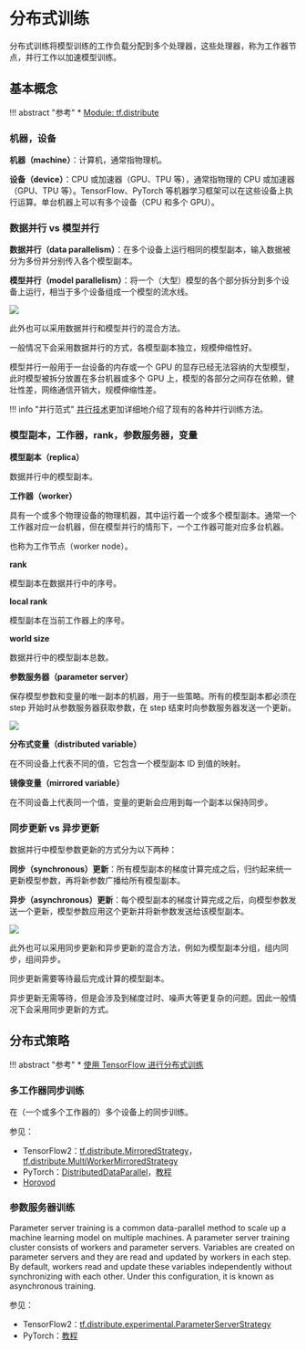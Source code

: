 # 分布式训练

分布式训练将模型训练的工作负载分配到多个处理器，这些处理器，称为工作器节点，并行工作以加速模型训练。

## 基本概念

!!! abstract "参考"
    * [Module: tf.distribute](https://www.tensorflow.org/api_docs/python/tf/distribute)

### 机器，设备

**机器（machine）**：计算机，通常指物理机。

**设备（device）**：CPU 或加速器（GPU、TPU 等），通常指物理的 CPU 或加速器（GPU、TPU 等）。TensorFlow、PyTorch 等机器学习框架可以在这些设备上执行运算。单台机器上可以有多个设备（CPU 和多个 GPU）。

### 数据并行 vs 模型并行

**数据并行（data parallelism）**：在多个设备上运行相同的模型副本，输入数据被分为多份并分别传入各个模型副本。

**模型并行（model parallelism）**：将一个（大型）模型的各个部分拆分到多个设备上运行，相当于多个设备组成一个模型的流水线。

![](https://s2.loli.net/2022/09/29/YRJU5DeNv4EHsAi.png)

此外也可以采用数据并行和模型并行的混合方法。

一般情况下会采用数据并行的方式，各模型副本独立，规模伸缩性好。

模型并行一般用于一台设备的内存或一个 GPU 的显存已经无法容纳的大型模型，此时模型被拆分放置在多台机器或多个 GPU 上，模型的各部分之间存在依赖，健壮性差，网络通信开销大，规模伸缩性差。

!!! info "并行范式"
    [并行技术](https://www.colossalai.org/zh-Hans/docs/concepts/paradigms_of_parallelism)更加详细地介绍了现有的各种并行训练方法。

### 模型副本，工作器，rank，参数服务器，变量

**模型副本（replica）**

数据并行中的模型副本。

**工作器（worker）**

具有一个或多个物理设备的物理机器，其中运行着一个或多个模型副本。通常一个工作器对应一台机器，但在模型并行的情形下，一个工作器可能对应多台机器。

也称为工作节点（worker node）。

**rank**

模型副本在数据并行中的序号。

**local rank**

模型副本在当前工作器上的序号。

**world size**

数据并行中的模型副本总数。

**参数服务器（parameter server）**

保存模型参数和变量的唯一副本的机器，用于一些策略。所有的模型副本都必须在 step 开始时从参数服务器获取参数，在 step 结束时向参数服务器发送一个更新。

![](https://s2.loli.net/2022/09/29/5TR7CrwtEZPnqil.png)

**分布式变量（distributed variable）**

在不同设备上代表不同的值，它包含一个模型副本 ID 到值的映射。

**镜像变量（mirrored variable）**

在不同设备上代表同一个值，变量的更新会应用到每一个副本以保持同步。

### 同步更新 vs 异步更新

数据并行中模型参数更新的方式分为以下两种：

**同步（synchronous）更新**：所有模型副本的梯度计算完成之后，归约起来统一更新模型参数，再将新参数广播给所有模型副本。

**异步（asynchronous）更新**：每个模型副本的梯度计算完成之后，向模型参数发送一个更新，模型参数应用这个更新并将新参数发送给该模型副本。

![](https://s2.loli.net/2022/09/29/jdb2fwaps5KzA1S.png)

此外也可以采用同步更新和异步更新的混合方法，例如为模型副本分组，组内同步，组间异步。

同步更新需要等待最后完成计算的模型副本。

异步更新无需等待，但是会涉及到梯度过时、噪声大等更复杂的问题。因此一般情况下会采用同步更新的方式。

## 分布式策略

!!! abstract "参考"
    * [使用 TensorFlow 进行分布式训练](https://www.tensorflow.org/guide/distributed_training)

### 多工作器同步训练

在（一个或多个工作器的）多个设备上的同步训练。

参见：

* TensorFlow2：[tf.distribute.MirroredStrategy](https://www.tensorflow.org/api_docs/python/tf/distribute/MirroredStrategy)，[tf.distribute.MultiWorkerMirroredStrategy](https://www.tensorflow.org/api_docs/python/tf/distribute/MultiWorkerMirroredStrategy)
* PyTorch：[DistributedDataParallel](https://pytorch.org/docs/stable/generated/torch.nn.parallel.DistributedDataParallel.html)，[教程](https://pytorch.org/tutorials/intermediate/ddp_tutorial.html)
* [Horovod](https://horovod.readthedocs.io/en/stable/index.html)

### 参数服务器训练

Parameter server training is a common data-parallel method to scale up a machine learning model on multiple machines. A parameter server training cluster consists of workers and parameter servers. Variables are created on parameter servers and they are read and updated by workers in each step. By default, workers read and update these variables independently without synchronizing with each other. Under this configuration, it is known as asynchronous training.

参见：

* TensorFlow2：[tf.distribute.experimental.ParameterServerStrategy](https://www.tensorflow.org/api_docs/python/tf/distribute/experimental/ParameterServerStrategy)
* PyTorch：[教程](https://pytorch.org/tutorials/intermediate/rpc_param_server_tutorial.html)
